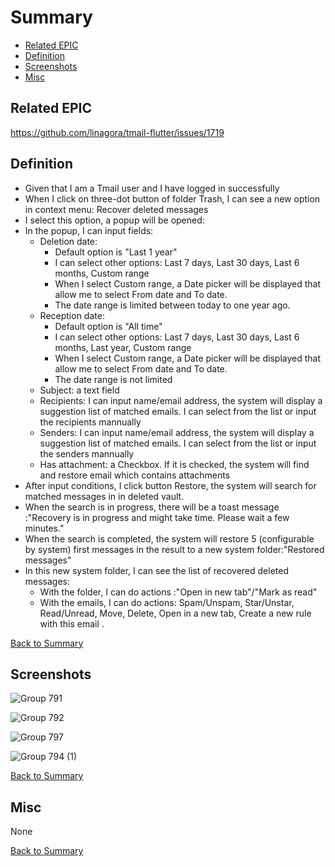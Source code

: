 # Summary

* [Related EPIC](#related-epic)
* [Definition](#definition)
* [Screenshots](#screenshots)
* [Misc](#misc)

## Related EPIC
https://github.com/linagora/tmail-flutter/issues/1719

## Definition

- Given that I am a Tmail user and I have logged in successfully
- When I click on three-dot button of folder Trash, I can see a new option in context menu: Recover deleted messages 
- I select this option, a popup will be opened:
- In the popup, I can input fields:
   - Deletion date: 
      + Default option is "Last 1 year"
      + I can select other options: Last 7 days, Last 30 days, Last 6 months, Custom range 
      + When I select Custom range, a Date picker will be displayed that allow me to select From date and To date.
      + The date range is limited between today to one year ago. 
   - Reception date: 
      + Default option is "All time"
      + I can select other options: Last 7 days, Last 30 days, Last 6 months, Last year, Custom range 
      + When I select Custom range, a Date picker will be displayed that allow me to select From date and To date.
      + The date range is not limited 
   - Subject: a text field 
   - Recipients: I can input name/email address, the system will display a suggestion list of matched emails. I can select from the list or input the recipients mannually 
   - Senders:  I can input name/email address, the system will display a suggestion list of matched emails. I can select from the list or input the senders mannually
   - Has attachment: a Checkbox. If it is checked, the system will find and restore email which contains attachments
- After input conditions, I click button Restore, the system will search for matched messages in in deleted vault. 
- When the search is in progress, there will be a toast message :"Recovery is in progress and might take time. Please wait a few minutes." 
- When the search is completed, the system will restore 5 (configurable by system) first messages in the result to a new system folder:"Restored messages"
- In this new system folder, I can see the list of recovered deleted messages:
   - With the folder, I can do actions :"Open in new tab"/"Mark as read"
   - With the emails, I can do actions: Spam/Unspam, Star/Unstar, Read/Unread, Move, Delete, Open in a new tab, Create a new rule with this email .

[Back to Summary](#summary)

## Screenshots

![Group 791](https://github.com/linagora/tmail-flutter/assets/68209176/6335f01f-22f1-4e08-ac16-ad9f58040983)

![Group 792](https://github.com/linagora/tmail-flutter/assets/68209176/9e18ec72-f21b-48af-aa10-ddb807179fdc)

![Group 797](https://github.com/linagora/tmail-flutter/assets/68209176/27d26826-3c35-4ecd-a850-91d8419ae02e)

![Group 794 (1)](https://github.com/linagora/tmail-flutter/assets/68209176/da4cece1-ec33-4c65-9a66-bc0d00e6af99)



[Back to Summary](#summary)

## Misc

None

[Back to Summary](#summary)
